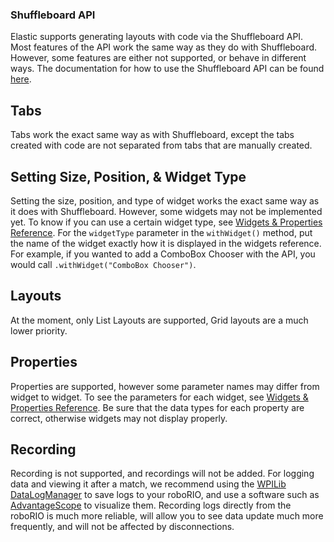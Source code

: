 ### Shuffleboard API

Elastic supports generating layouts with code via the Shuffleboard API. Most features of the API work the same way as they do with Shuffleboard. However, some features are either not supported, or behave in different ways. The documentation for how to use the Shuffleboard API can be found [here](https://docs.wpilib.org/en/stable/docs/software/dashboards/shuffleboard/layouts-with-code/index.html).

## Tabs

Tabs work the exact same way as with Shuffleboard, except the tabs created with code are not separated from tabs that are manually created.

## Setting Size, Position, & Widget Type

Setting the size, position, and type of widget works the exact same way as it does with Shuffleboard. However, some widgets may not be implemented yet. To know if you can use a certain widget type, see [Widgets & Properties Reference](https://github.com/Gold872/elastic-dashboard/wiki/Widgets-List-&-Properties-Reference). For the `widgetType` parameter in the `withWidget()` method, put the name of the widget exactly how it is displayed in the widgets reference. For example, if you wanted to add a ComboBox Chooser with the API, you would call `.withWidget("ComboBox Chooser")`.

## Layouts

At the moment, only List Layouts are supported, Grid layouts are a much lower priority.

## Properties

Properties are supported, however some parameter names may differ from widget to widget. To see the parameters for each widget, see [Widgets & Properties Reference](https://github.com/Gold872/elastic-dashboard/wiki/Widgets-List-&-Properties-Reference). Be sure that the data types for each property are correct, otherwise widgets may not display properly.

## Recording

Recording is not supported, and recordings will not be added. For logging data and viewing it after a match, we recommend using the [WPILib DataLogManager](https://docs.wpilib.org/en/stable/docs/software/telemetry/datalog.html) to save logs to your roboRIO, and use a software such as [AdvantageScope](https://github.com/Mechanical-Advantage/AdvantageScope) to visualize them. Recording logs directly from the roboRIO is much more reliable, will allow you to see data update much more frequently, and will not be affected by disconnections.